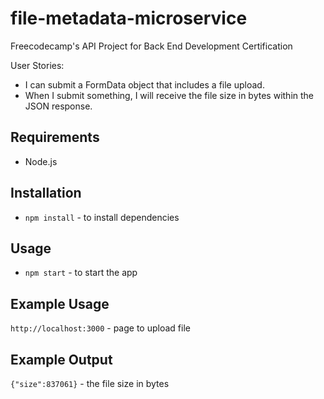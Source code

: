 # file-metadata-microservice
Freecodecamp's API Project for Back End Development Certification

User Stories:

- I can submit a FormData object that includes a file upload.
- When I submit something, I will receive the file size in bytes within the JSON response.

## Requirements
* Node.js

## Installation
* `npm install` - to install dependencies

## Usage
* `npm start` - to start the app

## Example Usage
`http://localhost:3000` - page to upload file

## Example Output

`{"size":837061}` - the file size in bytes
